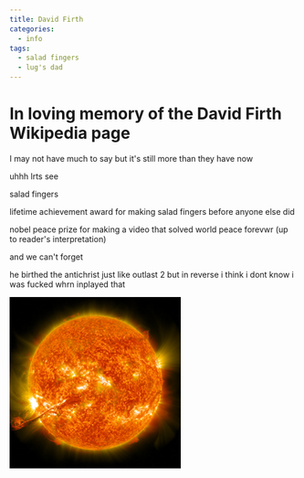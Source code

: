 ```yaml
---
title: David Firth
categories:
  - info
tags:
  - salad fingers
  - lug's dad
---
```


# In loving memory of the David Firth Wikipedia page

I may not have much to say but it's still more than they have now

uhhh lrts see

salad fingers

lifetime achievement award for making salad fingers before anyone else did

nobel peace prize for making a video that solved world peace forevwr (up to reader's interpretation)

and we can't forget

he birthed the antichrist just like outlast 2 but in reverse i think i dont know i was fucked whrn inplayed that


<img src="/assets/images/antichrist.jpg" width="300" alt="david's son, lug" title=";)">
